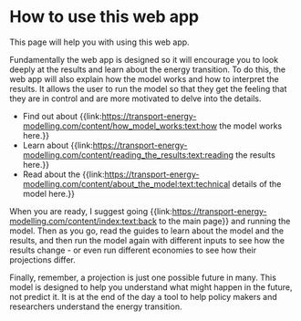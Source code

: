 # How to use this web app
This page will help you with using this web app. 

Fundamentally the web app is designed so it will encourage you to look deeply at the results and learn about the energy transition. To do this, the web app will also explain how the model works and how to interpret the results. It allows the user to run the model so that they get the feeling that they are in control and are more motivated to delve into the details. 

- Find out about {{link:https://transport-energy-modelling.com/content/how_model_works:text:how the model works here.}}
- Learn about {{link:https://transport-energy-modelling.com/content/reading_the_results:text:reading the results here.}}
- Read about the {{link:https://transport-energy-modelling.com/content/about_the_model:text:technical details of the model here.}}

When you are ready, I suggest going {{link:https://transport-energy-modelling.com/content/index:text:back to the main page}} and running the model. Then as you go, read the guides to learn about the model and the results, and then run the model again with different inputs to see how the results change - or even run different economies to see how their projections differ.

Finally, remember, a projection is just one possible future in many. This model is designed to help you understand what might happen in the future, not predict it. It is at the end of the day a tool to help policy makers and researchers understand the energy transition.